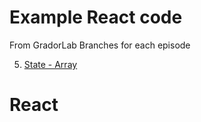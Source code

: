 # Example React code

From GradorLab
Branches for each episode

5. [State - Array](https://TRAIPOAP-H@dev.azure.com/TRAIPOAP-H/React-state-array/_git/React-state-array)
# React
